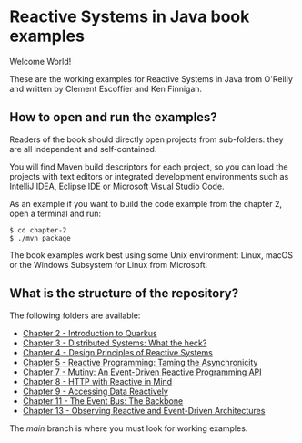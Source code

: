 # Reactive Systems in Java book examples

Welcome World!

These are the working examples for Reactive Systems in Java from O'Reilly and written by Clement Escoffier and Ken Finnigan.

## How to open and run the examples?
Readers of the book should directly open projects from sub-folders: they are all independent and self-contained.

You will find Maven build descriptors for each project, so you can load the projects with text editors or integrated development environments such as IntelliJ IDEA, Eclipse IDE or Microsoft Visual Studio Code.

As an example if you want to build the code example from the chapter 2, open a terminal and run:

```shell script
$ cd chapter-2
$ ./mvn package
```

The book examples work best using some Unix environment: Linux, macOS or the Windows Subsystem for Linux from Microsoft.

## What is the structure of the repository?

The following folders are available:

* [Chapter 2 - Introduction to Quarkus](./chapter-2)
* [Chapter 3 - Distributed Systems: What the heck?](./chapter-3)
* [Chapter 4 - Design Principles of Reactive Systems](./chapter-4)
* [Chapter 5 - Reactive Programming: Taming the Asynchronicity](./chapter-5)
* [Chapter 7 - Mutiny: An Event-Driven Reactive Programming API](./chapter-7)
* [Chapter 8 - HTTP with Reactive in Mind](./chapter-8)
* [Chapter 9 - Accessing Data Reactively](./chapter-9)
* [Chapter 11 - The Event Bus: The Backbone](./chapter-13)
* [Chapter 13 - Observing Reactive and Event-Driven Architectures](./chapter-13)

The _main_ branch is where you must look for working examples.

